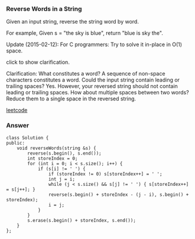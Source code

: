### Reverse Words in a String
Given an input string, reverse the string word by word.

For example,
Given s = "the sky is blue",
return "blue is sky the".

Update (2015-02-12):
For C programmers: Try to solve it in-place in O(1) space.

click to show clarification.

Clarification:
What constitutes a word?
A sequence of non-space characters constitutes a word.
Could the input string contain leading or trailing spaces?
Yes. However, your reversed string should not contain leading or trailing spaces.
How about multiple spaces between two words?
Reduce them to a single space in the reversed string.

[leetcode](https://leetcode.com/problems/reverse-words-in-a-string/description/)

### Answer 

	class Solution {
	public:
	    void reverseWords(string &s) {
	        reverse(s.begin(), s.end());
	        int storeIndex = 0;
	        for (int i = 0; i < s.size(); i++) {
	            if (s[i] != ' ') {
	                if (storeIndex != 0) s[storeIndex++] = ' ';
	                int j = i;
	                while (j < s.size() && s[j] != ' ') { s[storeIndex++] = s[j++]; }
	                reverse(s.begin() + storeIndex - (j - i), s.begin() + storeIndex);
	                i = j;
	            }
	        }
	        s.erase(s.begin() + storeIndex, s.end());
	    }
	};